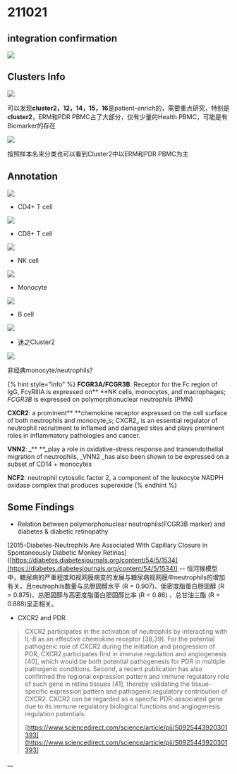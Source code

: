 # 211021

## integration confirmation

![](../.gitbook/assets/image.png)

## Clusters Info

![](<../.gitbook/assets/image (3) (1).png>)

可以发现**cluster2，12，14，15，16**是patient-enrich的，需要重点研究，特别是**cluster2**，ERM和PDR PBMC占了大部分，仅有少量的Health PBMC，可能是有Biomarker的存在

![](<../.gitbook/assets/image (4).png>)

按照样本名来分类也可以看到Cluster2中以ERM和PDR PBMC为主

## Annotation

![](../.gitbook/assets/1f507d9d3f389fea1efb56ee578cc89.jpg)

* CD4+ T cell

![](<../.gitbook/assets/image (2).png>)

* CD8+ T cell

![](<../.gitbook/assets/image (1).png>)

* NK cell

![](<../.gitbook/assets/image (11).png>)

* Monocyte

![](<../.gitbook/assets/image (6).png>)

* B cell

![](<../.gitbook/assets/image (12).png>)

* 迷之Cluster2

![](<../.gitbook/assets/image (5).png>)

非经典monocyte/neutrophils?

{% hint style="info" %}
**FCGR3A/FCGR3B**: Receptor for the Fc region of IgG, FcγRIIIA is expressed on** **NK cells, monocytes, and macrophages; _FCGR3B_ is expressed on polymorphonuclear neutrophils (PMN)

**CXCR2**: a prominent** **chemokine receptor expressed on the cell surface of both neutrophils and monocyte_s; CXCR2_ is an essential regulator of neutrophil recruitment to inflamed and damaged sites and plays prominent roles in inflammatory pathologies and cancer.

**VNN2**: _** **_play a role in oxidative-stress response and transendothelial migration of neutrophils, _VNN2 _has also been shown to be expressed on a subset of CD14 + monocytes

**NCF2**: neutrophil cytosolic factor 2, a component of the leukocyte NADPH oxidase complex that produces superoxide
{% endhint %}

## Some Findings

* Relation between polymorphonuclear neutrophils(FCGR3B marker) and diabetes & diabetic retinopathy

\[2015-Diabetes-Neutrophils Are Associated With Capillary Closure in Spontaneously Diabetic Monkey Retinas]\([https://diabetes.diabetesjournals.org/content/54/5/1534](https://diabetes.diabetesjournals.org/content/54/5/1534)) -- 恒河猴模型中，糖尿病的严重程度和视网膜病变的发展与糖尿病视网膜中neutrophils的增加有关。且neutrophils数量与总胆固醇水平 (R = 0.907)、低密度脂蛋白胆固醇 (R = 0.875)、总胆固醇与高密度脂蛋白胆固醇比率 (R = 0.86) 、总甘油三酯 (R = 0.888)呈正相关。

* CXCR2 and PDR

> CXCR2 participates in the activation of neutrophils by interacting with IL-8 as an effective chemokine receptor \[38,39]. For the potential pathogenic role of CXCR2 during the initiation and progression of PDR, CXCR2 participates first in immune regulation and angiogenesis \[40], which would be both potential pathogenesis for PDR in multiple pathogenic conditions. Second, a recent publication has also confirmed the regional expression pattern and immune regulatory role of such gene in retina tissues \[41], thereby validating the tissue-specific expression pattern and pathogenic regulatory contribution of CXCR2. CXCR2 can be regarded as a specific PDR-associated gene due to its immune regulatory biological functions and angiogenesis regulation potentials.
>
> [https://www.sciencedirect.com/science/article/pii/S0925443920301393](https://www.sciencedirect.com/science/article/pii/S0925443920301393)



__

